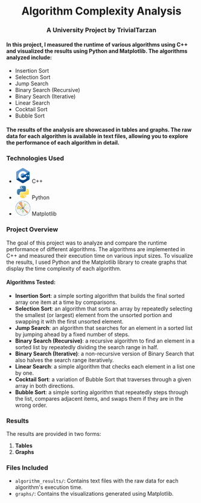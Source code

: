 <h1 align="center">Algorithm Complexity Analysis</h1>
<h3 align="center">A University Project by TrivialTarzan</h3>

<h4 align="left">In this project, I measured the runtime of various algorithms using C++ and visualized the results using Python and Matplotlib. The algorithms analyzed include:</h4>

<ul>
  <li>Insertion Sort</li>
  <li>Selection Sort</li>
  <li>Jump Search</li>
  <li>Binary Search (Recursive)</li>
  <li>Binary Search (Iterative)</li>
  <li>Linear Search</li>
  <li>Cocktail Sort</li>
  <li>Bubble Sort</li>
</ul>

<h4 align="left">The results of the analysis are showcased in tables and graphs. The raw data for each algorithm is available in text files, allowing you to explore the performance of each algorithm in detail.</h4>

### Technologies Used

- <img src="https://raw.githubusercontent.com/devicons/devicon/master/icons/cplusplus/cplusplus-original.svg" alt="cplusplus" width="40" height="40"/> C++
- <img src="https://raw.githubusercontent.com/devicons/devicon/master/icons/python/python-original.svg" alt="python" width="40" height="40"/> Python
- <img src="https://raw.githubusercontent.com/devicons/devicon/master/icons/matplotlib/matplotlib-original.svg" alt="matplotlib" width="40" height="40"/> Matplotlib

### Project Overview

The goal of this project was to analyze and compare the runtime performance of different algorithms. The algorithms are implemented in C++ and measured their execution time on various input sizes. To visualize the results, I used Python and the Matplotlib library to create graphs that display the time complexity of each algorithm.

#### Algorithms Tested:
- **Insertion Sort**: a simple sorting algorithm that builds the final sorted array one item at a time by comparisons.
- **Selection Sort**: an algorithm that sorts an array by repeatedly selecting the smallest (or largest) element from the unsorted portion and swapping it with the first unsorted element.
- **Jump Search**: an algorithm that searches for an element in a sorted list by jumping ahead by a fixed number of steps.
- **Binary Search (Recursive)**: a recursive algorithm to find an element in a sorted list by repeatedly dividing the search range in half.
- **Binary Search (Iterative)**: a non-recursive version of Binary Search that also halves the search range iteratively.
- **Linear Search**: a simple algorithm that checks each element in a list one by one.
- **Cocktail Sort**: a variation of Bubble Sort that traverses through a given array in both directions.
- **Bubble Sort**: a simple sorting algorithm that repeatedly steps through the list, compares adjacent items, and swaps them if they are in the wrong order.

### Results

The results are provided in two forms:
1. **Tables**
2. **Graphs**

### Files Included

- `algorithm_results/`: Contains text files with the raw data for each algorithm's execution time.
- `graphs/`: Contains the visualizations generated using Matplotlib.

